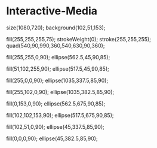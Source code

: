 # Interactive-Media

size(1080,720);
background(102,51,153);

fill(255,255,255,75);
strokeWeight(0);
stroke(255,255,255);
quad(540,90,990,360,540,630,90,360);

fill(255,255,0,90);
ellipse(562.5,45,90,85);

fill(51,102,255,90);
ellipse(517.5,45,90,85);

fill(255,0,0,90);
ellipse(1035,337.5,85,90);

fill(255,102,0,90);
ellipse(1035,382.5,85,90);

fill(0,153,0,90);
ellipse(562.5,675,90,85);

fill(102,102,153,90);
ellipse(517.5,675,90,85);

fill(102,51,0,90);
ellipse(45,337.5,85,90);

fill(0,0,0,90);
ellipse(45,382.5,85,90);

